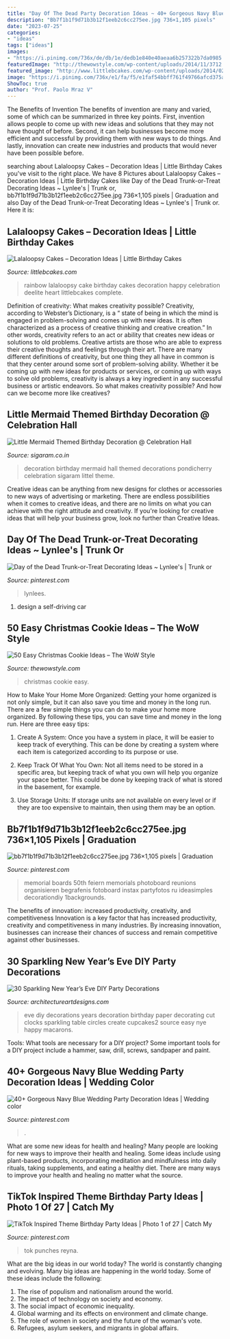 ```yaml
---
title: "Day Of The Dead Party Decoration Ideas ~ 40+ Gorgeous Navy Blue Wedding Party Decoration Ideas"
description: "Bb7f1b1f9d71b3b12f1eeb2c6cc275ee.jpg 736×1,105 pixels"
date: "2023-07-25"
categories:
- "ideas"
tags: ["ideas"]
images:
- "https://i.pinimg.com/736x/de/db/1e/dedb1e840e40aeaa6b257322b7da0985.jpg"
featuredImage: "http://thewowstyle.com/wp-content/uploads/2014/11/3712.jpg"
featured_image: "http://www.littlebcakes.com/wp-content/uploads/2014/02/Lalaloopsy-Birthday-Cake-Ideas.jpg"
image: "https://i.pinimg.com/736x/e1/fa/f5/e1faf54bbff761f49766afcd375ae2b7.jpg"
ShowToc: true
author: "Prof. Paolo Mraz V"
---
```



The Benefits of Invention
The benefits of invention are many and varied, some of which can be summarized in three key points. First, invention allows people to come up with new ideas and solutions that they may not have thought of before. Second, it can help businesses become more efficient and successful by providing them with new ways to do things. And lastly, innovation can create new industries and products that would never have been possible before.

	

		
searching about Lalaloopsy Cakes – Decoration Ideas | Little Birthday Cakes you've visit to the right place. We have 8 Pictures about Lalaloopsy Cakes – Decoration Ideas | Little Birthday Cakes like Day of the Dead Trunk-or-Treat Decorating Ideas ~ Lynlee&#039;s | Trunk or, bb7f1b1f9d71b3b12f1eeb2c6cc275ee.jpg 736×1,105 pixels | Graduation and also Day of the Dead Trunk-or-Treat Decorating Ideas ~ Lynlee&#039;s | Trunk or. Here it is:
		
    
## Lalaloopsy Cakes – Decoration Ideas | Little Birthday Cakes

<img loading=lazy src="http://www.littlebcakes.com/wp-content/uploads/2014/02/Lalaloopsy-Birthday-Cake-Ideas.jpg" onerror="this.onerror=null;this.src='https://tse3.mm.bing.net/th?id=OIP.n88wdF77lpy9s4rGrJ1QKQHaKQ&amp;pid=15.1';" alt="Lalaloopsy Cakes – Decoration Ideas | Little Birthday Cakes">

_Source: littlebcakes.com_

>rainbow lalaloopsy cake birthday cakes decoration happy celebration deelite heart littlebcakes complete. 

	

Definition of creativity: What makes creativity possible?
Creativity, according to Webster’s Dictionary, is a “ state of being in which the mind is engaged in problem-solving and comes up with new ideas. It is often characterized as a process of creative thinking and creative creation.” In other words, creativity refers to an act or ability that creates new ideas or solutions to old problems. Creative artists are those who are able to express their creative thoughts and feelings through their art.
There are many different definitions of creativity, but one thing they all have in common is that they center around some sort of problem-solving ability. Whether it be coming up with new ideas for products or services, or coming up with ways to solve old problems, creativity is always a key ingredient in any successful business or artistic endeavors. So what makes creativity possible? And how can we become more like creatives?

    
## Little Mermaid Themed Birthday Decoration @ Celebration Hall

<img loading=lazy src="http://sigaram.co.in/decorations/wp-content/uploads/sites/7/2017/01/Little-Mermaid-themed-Birthday-decoration-1-700x980.jpg" onerror="this.onerror=null;this.src='https://tse4.mm.bing.net/th?id=OIP.3RJBfPqzZ4vxRGWxuRmpZwHaKX&amp;pid=15.1';" alt="Little Mermaid Themed Birthday Decoration @ Celebration Hall">

_Source: sigaram.co.in_

>decoration birthday mermaid hall themed decorations pondicherry celebration sigaram littel theme. 

	

Creative ideas can be anything from new designs for clothes or accessories to new ways of advertising or marketing. There are endless possibilities when it comes to creative ideas, and there are no limits on what you can achieve with the right attitude and creativity. If you're looking for creative ideas that will help your business grow, look no further than Creative Ideas.

    
## Day Of The Dead Trunk-or-Treat Decorating Ideas ~ Lynlee&#039;s | Trunk Or

<img loading=lazy src="https://i.pinimg.com/736x/76/d1/c8/76d1c8ec696ced2fdaa7bf7d2bf9e807.jpg" onerror="this.onerror=null;this.src='https://tse1.mm.bing.net/th?id=OIP.0MUHVhW09NPG9AnDtuffRwHaKk&amp;pid=15.1';" alt="Day of the Dead Trunk-or-Treat Decorating Ideas ~ Lynlee&#039;s | Trunk or">

_Source: pinterest.com_

>lynlees. 

	

1. design a self-driving car 

    
## 50 Easy Christmas Cookie Ideas – The WoW Style

<img loading=lazy src="http://thewowstyle.com/wp-content/uploads/2014/11/3712.jpg" onerror="this.onerror=null;this.src='https://tse3.mm.bing.net/th?id=OIP.GgbkdB5YxmocVnrkZj-g7gHaLH&amp;pid=15.1';" alt="50 Easy Christmas Cookie Ideas – The WoW Style">

_Source: thewowstyle.com_

>christmas cookie easy. 

	

How to Make Your Home More Organized: Getting your home organized is not only simple, but it can also save you time and money in the long run.
There are a few simple things you can do to make your home more organized. By following these tips, you can save time and money in the long run. Here are three easy tips:
1. Create A System: Once you have a system in place, it will be easier to keep track of everything. This can be done by creating a system where each item is categorized according to its purpose or use.

2. Keep Track Of What You Own: Not all items need to be stored in a specific area, but keeping track of what you own will help you organize your space better. This could be done by keeping track of what is stored in the basement, for example.

3. Use Storage Units: If storage units are not available on every level or if they are too expensive to maintain, then using them may be an option.

    
## Bb7f1b1f9d71b3b12f1eeb2c6cc275ee.jpg 736×1,105 Pixels | Graduation

<img loading=lazy src="https://i.pinimg.com/736x/de/db/1e/dedb1e840e40aeaa6b257322b7da0985.jpg" onerror="this.onerror=null;this.src='https://tse4.mm.bing.net/th?id=OIP.bEMzBMC-Vfaa1N-eYA8F6AHaLH&amp;pid=15.1';" alt="bb7f1b1f9d71b3b12f1eeb2c6cc275ee.jpg 736×1,105 pixels | Graduation">

_Source: pinterest.com_

>memorial boards 50th feiern memorials photoboard reunions organisieren begrafenis fotoboard instax partyfotos ru ideasimples decorationdiy 1backgrounds. 

	

The benefits of innovation: increased productivity, creativity, and competitiveness
Innovation is a key factor that has increased productivity, creativity and competitiveness in many industries. By increasing innovation, businesses can increase their chances of success and remain competitive against other businesses.

    
## 30 Sparkling New Year’s Eve DIY Party Decorations

<img loading=lazy src="https://www.architectureartdesigns.com/wp-content/uploads/2013/12/2016.jpg" onerror="this.onerror=null;this.src='https://tse2.mm.bing.net/th?id=OIP.PPIFczu3qIP7d8zKnEy1TwHaKg&amp;pid=15.1';" alt="30 Sparkling New Year’s Eve DIY Party Decorations">

_Source: architectureartdesigns.com_

>eve diy decorations years decoration birthday paper decorating cut clocks sparkling table circles create cupcakes2 source easy nye happy macarons. 

	

Tools: What tools are necessary for a DIY project?
Some important tools for a DIY project include a hammer, saw, drill, screws, sandpaper and paint.

    
## 40+ Gorgeous Navy Blue Wedding Party Decoration Ideas | Wedding Color

<img loading=lazy src="https://i.pinimg.com/736x/dd/56/a5/dd56a552df6917917095229275debc64.jpg" onerror="this.onerror=null;this.src='https://tse4.mm.bing.net/th?id=OIP.wBwaCiWtyqIdYtj1ZcR0zAHaPF&amp;pid=15.1';" alt="40+ Gorgeous Navy Blue Wedding Party Decoration Ideas | Wedding color">

_Source: pinterest.com_

>. 

	

What are some new ideas for health and healing?
Many people are looking for new ways to improve their health and healing. Some ideas include using plant-based products, incorporating meditation and mindfulness into daily rituals, taking supplements, and eating a healthy diet. There are many ways to improve your health and healing no matter what the source.

    
## TikTok Inspired Theme Birthday Party Ideas | Photo 1 Of 27 | Catch My

<img loading=lazy src="https://i.pinimg.com/736x/e1/fa/f5/e1faf54bbff761f49766afcd375ae2b7.jpg" onerror="this.onerror=null;this.src='https://tse2.mm.bing.net/th?id=OIP.ZztaK3scfbVDzmRWW-9J4gHaJ3&amp;pid=15.1';" alt="TikTok Inspired Theme Birthday Party Ideas | Photo 1 of 27 | Catch My">

_Source: pinterest.com_

>tok punches reyna. 

	

What are the big ideas in our world today?
The world is constantly changing and evolving. Many big ideas are happening in the world today. Some of these ideas include the following:
1. The rise of populism and nationalism around the world.
2. The impact of technology on society and economy.
3. The social impact of economic inequality. 
4. Global warming and its effects on environment and climate change. 
5. The role of women in society and the future of the woman's vote. 
6. Refugees, asylum seekers, and migrants in global affairs. 

